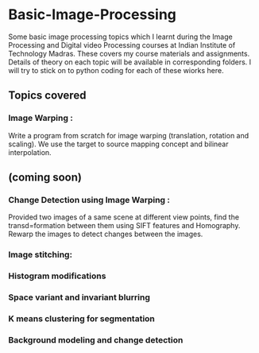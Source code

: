 # Basic-Image-Processing
Some basic image processing topics which I learnt during the Image Processing and Digital video Processing courses at Indian Institute of Technology Madras.  These covers my course materials and assignments. Details of theory on each topic will be available in corresponding folders. I will try to stick on to python coding for each of these wiorks here. 

## Topics covered
  ### Image Warping : 
Write a program from scratch for image warping (translation, rotation and scaling). We use the target to source mapping concept and bilinear interpolation.
   
  ##  (coming soon) 
  ### Change Detection using Image Warping  :
 Provided two images of a same scene at different view points, find the transd=formation between them using SIFT features and Homography.  Rewarp the images to detect changes between the images.
 
 ### Image stitching:
 
 ### Histogram modifications
 
 ### Space variant and invariant blurring
 
 ### K means clustering for segmentation
 
 ### Background modeling and change detection
 
 
 
     
